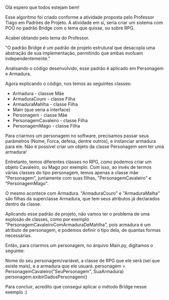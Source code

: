 Olá espero que todos estejam bem!

Esse algoritmo foi criado conforme a atividade proposta pelo Professor Tiago em Padrões de Projeto.
A atividade em si, seria criar um sistema com POO no padrão Bridge com o tema que quisse, ou sobre RPG.

Acabei obtando pelo tema do Professor.

"O padrão Bridge é um padrão de projeto estrutural que desacopla uma abstração de sua implementação, 
permitindo que ambas evoluam independentemente."

Analisando o código desenvolvido, esse padrão é aplicado em Personagem e Armadura.

Agora explicando o código, nos temos as seguintes classes:
- Armadura - classse Mãe
- ArmaduraCouro - classe Filha
- ArmaduraMahlha - classe Filha
- Main (que seria a interface)
- Personagem - classe Mãe
- PersonagemCavaleiro - classe Filha
- PersonagemMago - classe Filha

Para criarmos um personagem no software, precisamos passar seus parâmetros (Nome, Forca, defesa, dentre outros), e instanciar
armadura para ele. Não é possível criar um objeto da classe Personagem sem ter uma armadura!

Entretanto, temos diferentes classes no RPG, como podemos criar um objeto Cavaleiro, ou Mago por exemplo.
Com isso, ao invés de termos várias classes do tipo personagem, temos apenas a classe mãe "Personagem", juntamente com suas filhas, "PersonagemCavaleiro" e "PersonagemMago".

O mesmo acontece com Armadura. "ArmaduraCouro" e "ArmaduraMalha" são filhas da superclasse Armadura, que tem seus atributos já declarados dentro da classe.

Aplicando esse padrão de projeto, não vamos ter o problema de uma explosão de classes, como por exemplo "PersonagemCavaleiroComArmaduraDeMahlha", 
pois armadura é um atributo de personagem, e podemos definir o tipo dela, de quantas formas necessárias.

Então, para criarmos um personagem, no arquivo Main.py, digitamos o seguinte:

Nome do seu personagem/variável, a classe de RPG que ele será (sei que existe mais), e a armadura que ele usuará.
personagem = PersonagemCavaleiro("SeuPersonagem", SuaArmadura)
personagem.exibirDadosPersonagem()

Para concluir, acredito que consegui aplicar o método Bridge nesse exemplo :) 
